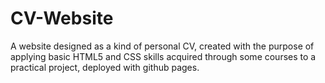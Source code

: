 # CV-Website
A website designed as a kind of personal CV, created with the purpose of applying basic HTML5 and CSS skills acquired through some courses to a practical project, deployed with github pages.
